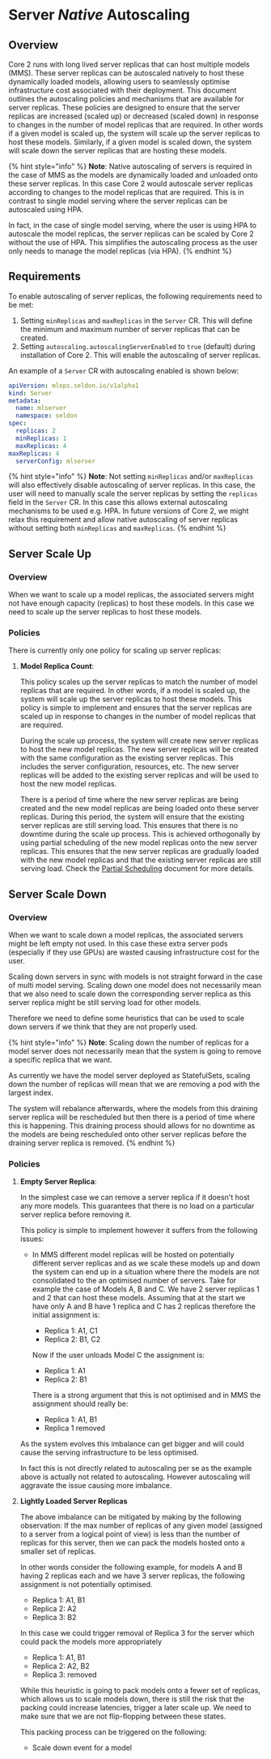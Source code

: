 # Server _Native_ Autoscaling

## Overview
Core 2 runs with long lived server replicas that can host multiple models (MMS). These server replicas can be autoscaled natively to host these dynamically loaded models, allowing users to seamlessly optimise infrastructure cost associated with their deployment. This document outlines the autoscaling policies and mechanisms that are available for server replicas. These policies are designed to ensure that the server replicas are increased (scaled up) or decreased (scaled down) in response to changes in the number of model replicas that are required. In other words if a given model is scaled up, the system will scale up the server replicas to host these models. Similarly, if a given model is scaled down, the system will scale down the server replicas that are hosting these models.

{% hint style="info" %}
**Note**: Native autoscaling of servers is required in the case of MMS as the models are dynamically loaded and unloaded onto these server replicas. In this case Core 2 would autoscale server replicas according to changes to the model replicas that are required. This is in contrast to single model serving where the server replicas can be autoscaled using HPA.

In fact, in the case of single model serving, where the user is using HPA to autoscale the model replicas, the server replicas can be scaled by Core 2 without the use of HPA. This simplifies the autoscaling process as the user only needs to manage the model replicas (via HPA).
{% endhint %}

## Requirements

To enable autoscaling of server replicas, the following requirements need to be met:
1. Setting `minReplicas` and `maxReplicas` in the `Server` CR. This will define the minimum and maximum number of server replicas that can be created.
2. Setting `autoscaling.autoscalingServerEnabled` to `true` (default) during installation of Core 2. This will enable the autoscaling of server replicas.

An example of a `Server` CR with autoscaling enabled is shown below:

```yaml
apiVersion: mlops.seldon.io/v1alpha1
kind: Server
metadata:
  name: mlserver
  namespace: seldon
spec:
  replicas: 2
  minReplicas: 1
  maxReplicas: 4
maxReplicas: 4
  serverConfig: mlserver
```

{% hint style="info" %}
**Note**: Not setting `minReplicas` and/or `maxReplicas` will also effectively disable autoscaling of server replicas. In this case, the user will need to manually scale the server replicas by setting the `replicas` field in the `Server` CR. In this case this allows external autoscaling mechanisms to be used e.g. HPA. In future versions of Core 2, we might relax this requirement and allow native autoscaling of server replicas without setting both `minReplicas` and `maxReplicas`.
{% endhint %}

## Server Scale Up

### Overview

When we want to scale up a model replicas, the associated servers might not have enough capacity (replicas) to host these models. In this case we need to scale up the server replicas to host these models.

### Policies
There is currently only one policy for scaling up server replicas:
1. **Model Replica Count**:
    
    This policy scales up the server replicas to match the number of model replicas that are required. In other words, if a model is scaled up, the system will scale up the server replicas to host these models. This policy is simple to implement and ensures that the server replicas are scaled up in response to changes in the number of model replicas that are required.

    During the scale up process, the system will create new server replicas to host the new model replicas. The new server replicas will be created with the same configuration as the existing server replicas. This includes the server configuration, resources, etc. The new server replicas will be added to the existing server replicas and will be used to host the new model replicas. 

    There is a period of time where the new server replicas are being created and the new model replicas are being loaded onto these server replicas. During this period, the system will ensure that the existing server replicas are still serving load. This ensures that there is no downtime during the scale up process. This is achieved orthogonally by using partial scheduling of the new model replicas onto the new server replicas. This ensures that the new server replicas are gradually loaded with the new model replicas and that the existing server replicas are still serving load. Check the [Partial Scheduling](../models/scheduling.md) document for more details.

## Server Scale Down

### Overview

When we want to scale down a model replicas, the associated servers might be left empty not used. In this case these extra server pods (especially if they use GPUs) are wasted causing infrastructure cost for the user.

Scaling down servers in sync with models is not straight forward in the case of multi model serving. Scaling down one model does not necessarily mean that we also need to scale down the corresponding server replica as this server replica might be still serving load for other models. 

Therefore we need to define some heuristics that can be used to scale down servers if we think that they are not properly used.

{% hint style="info" %}
**Note**: Scaling down the number of replicas for a model server does not necessarily mean that the system is going to remove a specific replica that we want. 

As currently we have the model server deployed as StatefulSets, scaling down the number of replicas will mean that we are removing a pod with the largest index.

The system will rebalance afterwards, where the models from this draining server replica will be rescheduled but then there is a period of time where this is happening. This draining process should allows for no downtime as the models are being rescheduled onto other server replicas before the draining server replica is removed.
{% endhint %}

### Policies

1. **Empty Server Replica**:
    
    In the simplest case we can remove a server replica if it doesn't host any more models. This guarantees that there is no load on a particular server replica before removing it.
    
    This policy is simple to implement however it suffers from the following issues:
    
    - In MMS different model replicas will be hosted on potentially different server replicas and as we scale these models up and down the system can end up in a situation where there the models are not consolidated to the an optimised number of servers. Take for example the case of Models A, B and C. We have 2 server replicas 1 and 2 that can host these models. Assuming that at the start we have only A and B have 1 replica and C has 2 replicas therefore the initial assignment is:
        - Replica 1: A1, C1
        - Replica 2: B1, C2
        
        Now if the user unloads Model C the assignment is:
        
        - Replica 1: A1
        - Replica 2: B1
        
        There is a strong argument that this is not optimised and in MMS the assignment should really be:
        
        - Replica 1: A1, B1
        - Replica 1 removed
    
    As the system evolves this imbalance can get bigger and will could cause the serving infrastructure to be less optimised. 
    
    In fact this is not directly related to autoscaling per se  as the example above is actually not related to autoscaling. However autoscaling will aggravate the issue causing more imbalance.
    
2. **Lightly Loaded Server Replicas**
    
    The above imbalance can be mitigated by making by the following observation: If the max number of replicas of any given model (assigned to a server from a logical point of view) is less than the number of replicas for this server, then we can pack the models hosted onto a smaller set of replicas.
    
    In other words consider the following example, for models A and B having 2 replicas each and we have 3 server replicas, the following assignment is not potentially optimised.
    
    - Replica  1: A1, B1
    - Replica 2: A2
    - Replica 3: B2
    
    In this case we could trigger removal of Replica 3 for the server which could pack the models more appropriately
    
    - Replica 1: A1, B1
    - Replica 2: A2, B2
    - Replica 3: removed
    
    While this heuristic is going to pack models onto a fewer set of replicas, which allows us to scale models down, there is still the risk that the packing could increase latencies, trigger a later scale up. We need to make sure that we are not flip-flopping between these states. 
    
    This packing process can be triggered on the following:
    
    - Scale down event for a model